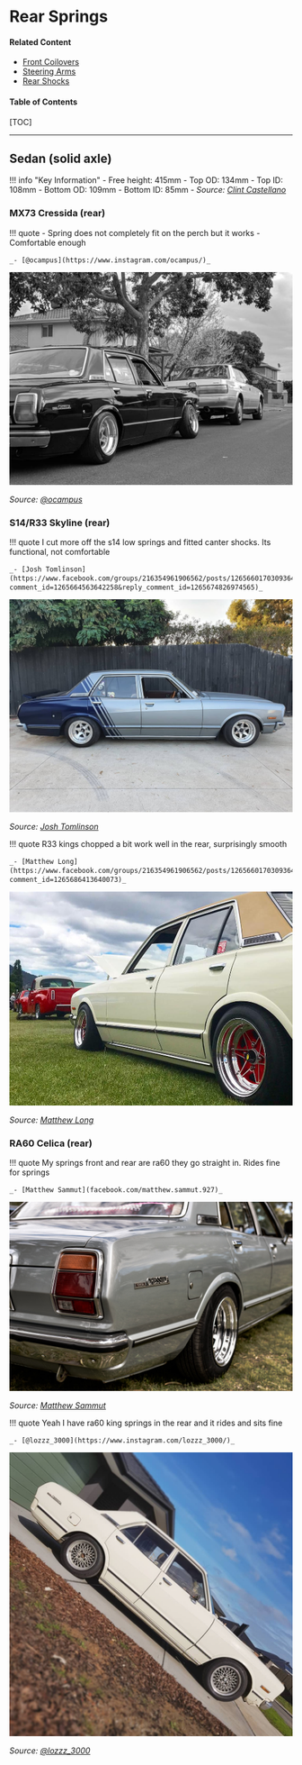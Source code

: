 # Rear Springs

#### Related Content

- [Front Coilovers](front-coilovers.md)
- [Steering Arms](steering-arms.md)
- [Rear Shocks](rear-shocks.md)

#### Table of Contents

[TOC]

---

## Sedan (solid axle)

!!! info "Key Information"
    - Free height: 415mm
    - Top OD: 134mm
    - Top ID: 108mm
    - Bottom OD: 109mm
    - Bottom ID: 85mm
    - _Source: [Clint Castellano](https://www.facebook.com/notes/x3-chassis-cressida-club/x3x4-cressidamark-iichaser-faq/677056622503058/)_

### MX73 Cressida (rear)

!!! quote
    - Spring does not completely fit on the perch but it works
    - Comfortable enough

    _- [@ocampus](https://www.instagram.com/ocampus/)_

![MX73 rear springs on MX32 Cressida](./img/suspension-rear-springs-mx73.jpg)

_Source: [@ocampus](https://www.instagram.com/p/B0a07ZOHYd3/)_

### S14/R33 Skyline (rear)

!!! quote
    I cut more off the s14 low springs and fitted canter shocks. Its functional, not comfortable

    _- [Josh Tomlinson](https://www.facebook.com/groups/216354961906562/posts/1265660170309364?comment_id=1265664563642258&reply_comment_id=1265674826974565)_

![R33/S14 Skyline rear springs on MX32 Cressida](./img/suspension-rear-springs-r33-s14-josh-tomlinson.jpg)

_Source: [Josh Tomlinson](https://www.facebook.com/groups/216354961906562/posts/1265660170309364?comment_id=1265664563642258&reply_comment_id=1265674826974565)_

!!! quote
    R33 kings chopped a bit work well in the rear, surprisingly smooth

    _- [Matthew Long](https://www.facebook.com/groups/216354961906562/posts/1265660170309364/?comment_id=1265686413640073)_

![R33 Skyline rear springs on MX32 Cressida](./img/suspension-rear-springs-r33-matthew-long.jpg)

_Source: [Matthew Long](https://www.facebook.com/groups/216354961906562/posts/1023936224481761?comment_id=1023948557813861)_

### RA60 Celica (rear)

!!! quote
    My springs front and rear are ra60 they go straight in. Rides fine for springs

    _- [Matthew Sammut](facebook.com/matthew.sammut.927)_

![RA60 Celica rear springs on MX32 Cressida](./img/suspension-rear-springs-ra60-matthew-sammut.jpg)

_Source: [Matthew Sammut](facebook.com/matthew.sammut.927)_

!!! quote
    Yeah I have ra60 king springs in the rear and it rides and sits fine

    _- [@lozzz_3000](https://www.instagram.com/lozzz_3000/)_

![RA60 Celica rear springs on MX32 Cressida](./img/suspension-rear-springs-lozzz-3000.jpg)

_Source: [@lozzz_3000](https://www.instagram.com/p/BlfbZiEAzYq)_
